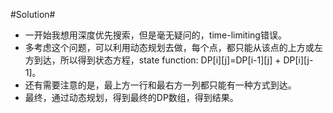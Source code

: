 #Solution#

*	一开始我想用深度优先搜索，但是毫无疑问的，time-limiting错误。
*	多考虑这个问题，可以利用动态规划去做，每个点，都只能从该点的上方或左方到达，所以得到状态方程，state function: DP[i][j]=DP[i-1][j] + DP[i][j-1]。
*	还有需要注意的是，最上方一行和最右方一列都只能有一种方式到达。
*	最终，通过动态规划，得到最终的DP数组，得到结果。